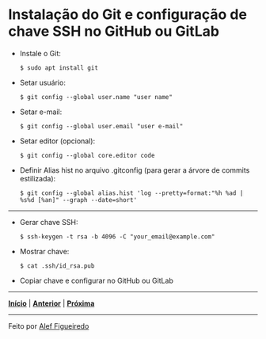 # Instalação do Git e configuração de chave SSH no GitHub ou GitLab

- Instale o Git:
  ```
  $ sudo apt install git
  ```

- Setar usuário:
  ```
  $ git config --global user.name "user name"
  ```

- Setar e-mail:
  ```
  $ git config --global user.email "user e-mail"
  ```

- Setar editor (opcional):
  ```
  $ git config --global core.editor code
  ```

- Definir Alias hist no arquivo .gitconfig (para gerar a árvore de commits estilizada):
  ```
  $ git config --global alias.hist 'log --pretty=format:"%h %ad | %s%d [%an]" --graph --date=short'
  ```

---
- Gerar chave SSH:
  ```
  $ ssh-keygen -t rsa -b 4096 -C "your_email@example.com"
  ```

- Mostrar chave:
  ```
  $ cat .ssh/id_rsa.pub
  ```

- Copiar chave e configurar no GitHub ou GitLab

---

[**Início**](https://github.com/matheusF23/configurations#configura%C3%A7%C3%B5es-p%C3%B3s-instala%C3%A7%C3%A3o-ubuntu) | [**Anterior**](https://github.com/matheusF23/configurations/blob/master/configsBasicas.md) | [**Próxima**](https://github.com/matheusF23/configurations/blob/master/temaFlatRemix.md)

---

Feito por [Alef Figueiredo](https://github.com/figueiredo-alef)
